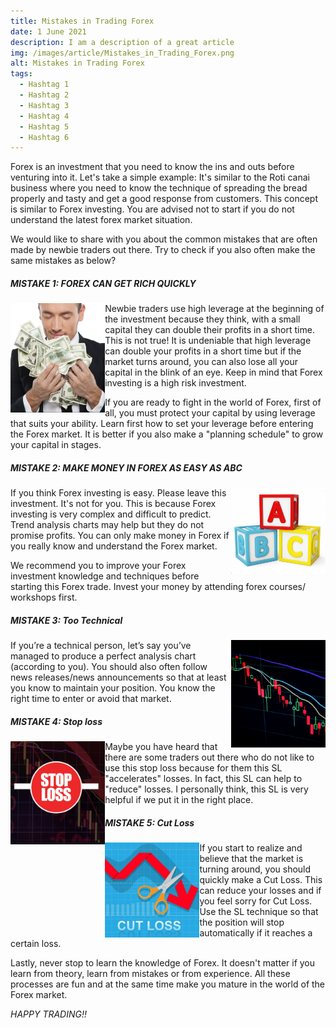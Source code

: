 ```yaml
---
title: Mistakes in Trading Forex
date: 1 June 2021
description: I am a description of a great article
img: /images/article/Mistakes_in_Trading_Forex.png
alt: Mistakes in Trading Forex
tags: 
  - Hashtag 1
  - Hashtag 2
  - Hashtag 3
  - Hashtag 4
  - Hashtag 5
  - Hashtag 6
---
```


Forex is an investment that you need to know the ins and outs before venturing into it. Let's take a simple example: It's similar to the Roti canai business where you need to know the technique of spreading the bread properly and tasty and get a good response from customers. This concept is similar to Forex investing. You are advised not to start if you do not understand the latest forex market situation.

We would like to share with you about the common mistakes that are often made by newbie traders out there. Try to check if you also often make the same mistakes as below?


<div class="my-5">

##### MISTAKE 1: FOREX CAN GET RICH QUICKLY

<img align="left" width="30%" src="/images/article/Mistakes_in_Trading_Forex/1.png"></img>

Newbie traders use high leverage at the beginning of the investment because they think, with a small capital they can double their profits in a short time. This is not true! It is undeniable that high leverage can double your profits in a short time but if the market turns around, you can also lose all your capital in the blink of an eye. Keep in mind that Forex investing is a high risk investment.

If you are ready to fight in the world of Forex, first of all, you must protect your capital by using leverage that suits your ability. Learn first how to set your leverage before entering the Forex market. It is better if you also make a "planning schedule" to grow your capital in stages.

</div>




<div class="my-5">

##### MISTAKE 2: MAKE MONEY IN FOREX AS EASY AS ABC

<img align="right" width="30%" src="/images/article/Mistakes_in_Trading_Forex/2.png"></img>

If you think Forex investing is easy. Please leave this investment. It's not for you. This is because Forex investing is very complex and difficult to predict. Trend analysis charts may help but they do not promise profits. You can only make money in Forex if you really know and understand the Forex market.

</div>




We recommend you to improve your Forex investment knowledge and techniques before starting this Forex trade. Invest your money by attending forex courses/ workshops first.





<div class="my-5">

##### MISTAKE 3: Too Technical

<img align="right" width="30%" src="/images/article/Mistakes_in_Trading_Forex/3.png">

If you’re a technical person, let’s say you’ve managed to produce a perfect analysis chart (according to you). You should also often follow news releases/news announcements so that at least you know to maintain your position. You know the right time to enter or avoid that market.

</div>





<div class="my-5">

##### MISTAKE 4: Stop loss

<img align="left" width="30%" src="/images/article/Mistakes_in_Trading_Forex/4.png">

Maybe you have heard that there are some traders out there who do not like to use this stop loss because for them this SL "accelerates" losses. In fact, this SL can help to "reduce" losses. I personally think, this SL is very helpful if we put it in the right place.

</div>




<div class="my-5">

##### MISTAKE 5: Cut Loss

<img align="left" width="30%" src="/images/article/Mistakes_in_Trading_Forex/5.jpg">

If you start to realize and believe that the market is turning around, you should quickly make a Cut Loss. This can reduce your losses and if you feel sorry for Cut Loss. Use the SL technique so that the position will stop automatically if it reaches a certain loss.

Lastly, never stop to learn the knowledge of Forex. It doesn't matter if you learn from theory, learn from mistakes or from experience. All these processes are fun and at the same time make you mature in the world of the Forex market.

</div>

*HAPPY TRADING!!*